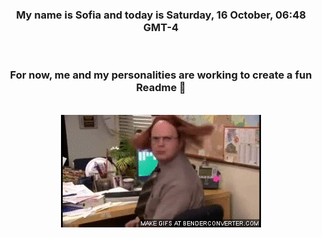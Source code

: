 


<div align="center">
<h3 >My name is Sofia and today is Saturday, 16 October, 06:48 GMT-4</h3><br>
<h3 >For now, me and my personalities are working to create a fun Readme 👋
</h3><br>
<img src='img/dwight.gif' alt='working...'/>
</div>
